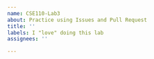```yaml
---
name: CSE110-Lab3
about: Practice using Issues and Pull Request
title: ''
labels: I "love" doing this lab
assignees: ''

---
```



